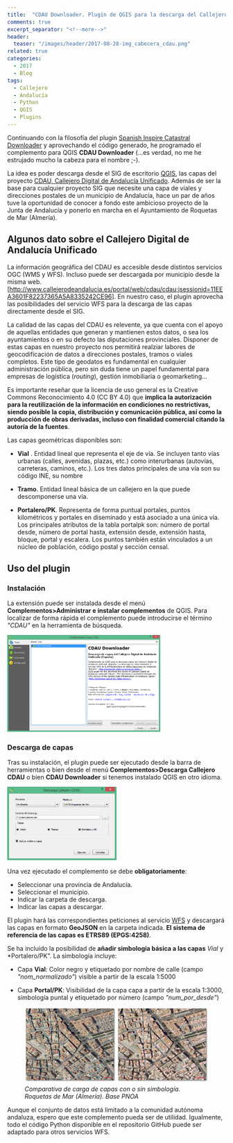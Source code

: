 ```yaml
---
title:  "CDAU Downloader. Plugin de QGIS para la descarga del Callejero de Andalucía"
comments: true
excerpt_separator: "<!--more-->"
header:
  teaser: "/images/header/2017-08-28-img_cabecera_cdau.png"
related: true
categories: 
  - 2017
  - Blog
tags:
  - Callejero
  - Andalucía
  - Python
  - QGIS
  - Plugins
---
```


Continuando con la filosofía del plugin [Spanish Inspire Catastral Downloader](http://www.sigdeletras.com/2017/blog/plugin-de-qgis-para-descarga-de-datos-catastrales-inspire/) y aprovechando el código generado, he programado el complemento para QGIS **CDAU Downloader** (...es verdad, no me he estrujado mucho la cabeza para el nombre ;-).

La idea es poder descarga desde el SIG de escritorio [QGIS](http://www.qgis.org/es/site/), las capas del proyecto [CDAU, Callejero Digital de Andalucía Unificado](http://www.callejerodeandalucia.es/portal/web/cdau/). Además de ser la base para cualquier proyecto SIG que necesite una capa de viales y direcciones postales de un municipio de Andalucía, hace un par de años tuve la oportunidad de conocer a fondo este ambicioso proyecto de la Junta de Andalucía y ponerlo en marcha en el Ayuntamiento de Roquetas de Mar (Almería).

## Algunos dato sobre el Callejero Digital de Andalucía Unificado

La información geográfica del CDAU es accesible desde distintos servicios OGC (WMS y WFS). Incluso puede ser descargada por municipio desde la misma web.[http://www.callejerodeandalucia.es/portal/web/cdau/cdau;jsessionid=11EEA3601F82237365A5A8335242CE96]. En nuestro caso, el plugin aprovecha las posibilidades del servicio WFS para la descarga de las capas directamente desde el SIG. 

La calidad de las capas del CDAU es relevente, ya que cuenta con el apoyo de aquellas entidades que generan y mantienen estos datos, o sea los ayuntamientos o en su defecto las diputaciones provinciales. Disponer de estas capas en nuestro proyecto nos permitirá realziar labores de geocodificación de datos a direcciones postales, tramos o viales completos. Este tipo de geodatos es fundamental en cualquier administración pública, pero sin duda tiene un papel fundamental para empresas de logística (*routing*), gestión inmobiliaria o geomarketing...

Es importante reseñar que la licencia de uso general es la Creative Commons Reconocimiento 4.0 (CC BY 4.0) que **implica la autorización para la reutilización de la información en condiciones no restrictivas, siendo posible la copia, distribución y comunicación pública, así como la producción de obras derivadas, incluso con finalidad comercial citando la autoría de la fuentes**. 

Las capas geométricas disponibles son:

* **Vial** . Entidad lineal que representa el eje de vía. Se incluyen tanto vías urbanas (calles, avenidas, plazas, etc.) como interurbanas (autovías, carreteras, caminos, etc.). Los tres datos principales de una vía son su código INE, su nombre 

* **Tramo**. Entidad lineal básica de un callejero en la que puede descomponerse una vía.

* **Portalero/PK**. Representa de forma puntual portales, puntos kilométricos y portales en diseminado y está asociado a una única vía. Los principales atributos de la tabla portalpk son: número de portal desde, número de portal hasta, extensión desde, extensión hasta, bloque, portal y escalera. Los puntos también están vinculados a un núcleo de población, código postal y sección censal.

## Uso del plugin

### Instalación

La extensión puede ser instalada desde el menú <b>Complementos>Administrar e instalar complementos</b> de QGIS. Para localizar de forma rápida el complemento puede introducirse el término <i>"CDAU"</i> en la herramienta de búsqueda.

<img src="/images/blog/201708_cdau/search.PNG" width="70%">

### Descarga de capas

Tras su instalación, el plugin puede ser ejecutado desde la barra de herramientas o bien desde el menú <b>Complementos>Descarga Callejero CDAU</b> o bien <b>CDAU Downloader</b> si tenemos instalado QGIS en otro idioma.

<img src="/images/blog/201708_cdau/ui.PNG" width="50%">

Una vez ejecutado el complemento se debe <b>obligatoriamente</b>:
<ul>
<li>Seleccionar una provincia de Andalucía.</li>
<li>Seleccionar el municipio.</li>
<li>Indicar la carpeta de descarga.</li>
<li>Indicar las capas a descargar.</li>
</ul>

El plugin hará las correspondientes peticiones al servicio [WFS](http://www.callejerodeandalucia.es/portal/web/cdau/descarga "Información sobre el servicio WFS") y descargará las capas en formato **GeoJSON** en la carpeta indicada. **El sistema de referencia de las capas es ETRS89 (EPGS:4258)**.

Se ha incluído la posibilidad de **añadir simbología básica a las capas** *Vial* y *Portalero/PK". La simbología incluye:

* Capa **Vial**: Color negro y etiquetado por nombre de calle (campo *"nom_normalizado"*) visible a partir de la escala 1:5000

* Capa **Portal/PK**: Visibilidad de la capa capa a partir de la escala 1:3000, simbología puntal y etiquetado por número (campo *"num_por_desde"*)

<figure>
    <img src="/images/blog/201708_cdau/cdau_simbologia_qgis.png" alt="Opción simbología de capas"  title="Opción simbología de capas" style="width="50%";">
    <figcaption><i>Comparativa de carga de capas con o sin simbología. Roquetas de Mar (Almería). Base PNOA</i></figcaption>
</figure>

Aunque el conjunto de datos está limitado a la comunidad autónoma andaluza, espero que este complemento pueda ser de utilidad. Igualmente, todo el código Python disponible en el repositorio GitHub puede ser adaptado para otros servicios WFS.
